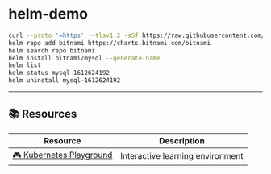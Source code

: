 # helm-demo

```sh
curl --proto '=https' --tlsv1.2 -sSf https://raw.githubusercontent.com/jyasuu/helm-demo/refs/heads/main/install.sh | bash
helm repo add bitnami https://charts.bitnami.com/bitnami
helm search repo bitnami
helm install bitnami/mysql --generate-name
helm list
helm status mysql-1612624192
helm uninstall mysql-1612624192
```
---

## 📚 Resources

| Resource | Description |
|----------|-------------|
| [🎮 Kubernetes Playground](https://killercoda.com/playgrounds/scenario/kubernetes) | Interactive learning environment |

